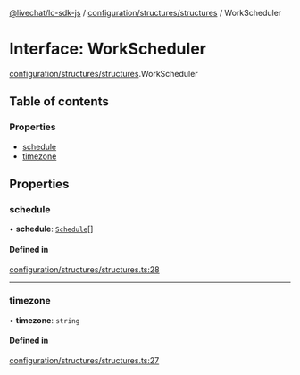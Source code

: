 [@livechat/lc-sdk-js](../README.md) / [configuration/structures/structures](../modules/configuration_structures_structures.md) / WorkScheduler

# Interface: WorkScheduler

[configuration/structures/structures](../modules/configuration_structures_structures.md).WorkScheduler

## Table of contents

### Properties

- [schedule](configuration_structures_structures.WorkScheduler.md#schedule)
- [timezone](configuration_structures_structures.WorkScheduler.md#timezone)

## Properties

### schedule

• **schedule**: [`Schedule`](configuration_structures_structures.Schedule.md)[]

#### Defined in

[configuration/structures/structures.ts:28](https://github.com/livechat/lc-sdk-js/blob/c7b3817/src/configuration/structures/structures.ts#L28)

___

### timezone

• **timezone**: `string`

#### Defined in

[configuration/structures/structures.ts:27](https://github.com/livechat/lc-sdk-js/blob/c7b3817/src/configuration/structures/structures.ts#L27)
